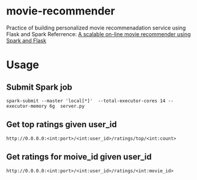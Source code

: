 # movie-recommender
Practice of building personalized movie recommenadation service using Flask and Spark
Referrence: [A scalable on-line movie recommender using Spark and Flask](https://github.com/jadianes/spark-movie-lens)


# Usage
## Submit Spark job
```
spark-submit --master 'local[*]'  --total-executor-cores 14 --executor-memory 6g  server.py
```

## Get top ratings given user_id
```
http://0.0.0.0:<int:port>/<int:user_id>/ratings/top/<int:count>
```

## Get ratings for moive_id given user_id
```
http://0.0.0.0:<int:port>/<int:user_id>/ratings/<int:movie_id>
```
